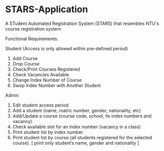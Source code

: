 # STARS-Application

A STudent Automated Registration System (STARS) that resembles NTU's course registration system 

Functional Requirements:

Student (Access is only allowed within pre-defined period)
1. Add Course
2. Drop Course
3. Check/Print Courses Registered
4. Check Vacancies Available
5. Change Index Number of Course
6. Swop Index Number with Another Student

Admin
1. Edit student access period
2. Add a student (name, matric number, gender, nationality, etc)
3. Add/Update a course (course code, school, its index numbers and vacancy).
4. Check available slot for an index number (vacancy in a class)
5. Print student list by index number.
6. Print student list by course (all students registered for the selected course).
[ print only student’s name, gender and nationality ]
